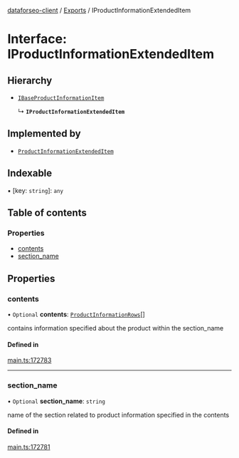 [dataforseo-client](../README.md) / [Exports](../modules.md) / IProductInformationExtendedItem

# Interface: IProductInformationExtendedItem

## Hierarchy

- [`IBaseProductInformationItem`](IBaseProductInformationItem.md)

  ↳ **`IProductInformationExtendedItem`**

## Implemented by

- [`ProductInformationExtendedItem`](../classes/ProductInformationExtendedItem.md)

## Indexable

▪ [key: `string`]: `any`

## Table of contents

### Properties

- [contents](IProductInformationExtendedItem.md#contents)
- [section\_name](IProductInformationExtendedItem.md#section_name)

## Properties

### contents

• `Optional` **contents**: [`ProductInformationRows`](../classes/ProductInformationRows.md)[]

contains information specified about the product within the section_name

#### Defined in

[main.ts:172783](https://github.com/dataforseo/TypeScriptClient/blob/7ca1aa4/main.ts#L172783)

___

### section\_name

• `Optional` **section\_name**: `string`

name of the section related to product information specified in the contents

#### Defined in

[main.ts:172781](https://github.com/dataforseo/TypeScriptClient/blob/7ca1aa4/main.ts#L172781)

